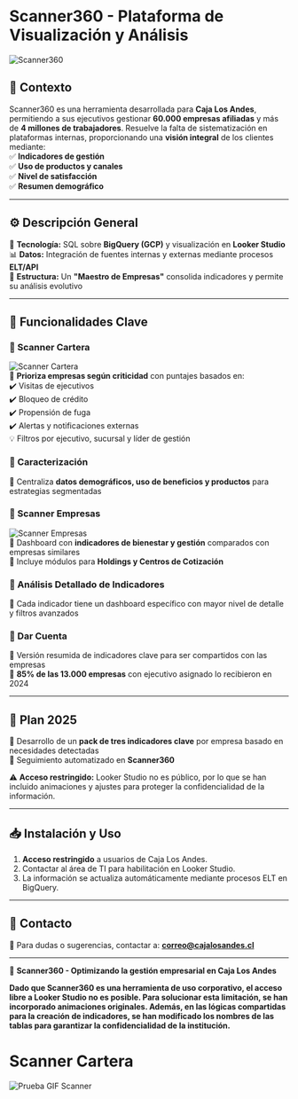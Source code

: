 # Scanner360 - Plataforma de Visualización y Análisis  

![Scanner360](https://via.placeholder.com/800x400.png?text=Scanner360+Dashboard)  

## 📌 Contexto  
Scanner360 es una herramienta desarrollada para **Caja Los Andes**, permitiendo a sus ejecutivos gestionar **60.000 empresas afiliadas** y más de **4 millones de trabajadores**. Resuelve la falta de sistematización en plataformas internas, proporcionando una **visión integral** de los clientes mediante:  
✅ **Indicadores de gestión**  
✅ **Uso de productos y canales**  
✅ **Nivel de satisfacción**  
✅ **Resumen demográfico**  

---  

## ⚙️ Descripción General  
💾 **Tecnología:** SQL sobre **BigQuery (GCP)** y visualización en **Looker Studio**  
📊 **Datos:** Integración de fuentes internas y externas mediante procesos **ELT/API**  
📂 **Estructura:** Un **"Maestro de Empresas"** consolida indicadores y permite su análisis evolutivo  

---  

## 🔎 Funcionalidades Clave  
### 🔹 Scanner Cartera  
![Scanner Cartera](https://via.placeholder.com/800x400.png?text=Scanner+Cartera)  
📌 **Prioriza empresas según criticidad** con puntajes basados en:  
✔️ Visitas de ejecutivos  
✔️ Bloqueo de crédito  
✔️ Propensión de fuga  
✔️ Alertas y notificaciones externas  
💡 Filtros por ejecutivo, sucursal y líder de gestión  

### 🔹 Caracterización  
📌 Centraliza **datos demográficos, uso de beneficios y productos** para estrategias segmentadas  

### 🔹 Scanner Empresas  
![Scanner Empresas](https://via.placeholder.com/800x400.png?text=Scanner+Empresas)  
📌 Dashboard con **indicadores de bienestar y gestión** comparados con empresas similares  
📌 Incluye módulos para **Holdings y Centros de Cotización**  

### 🔹 Análisis Detallado de Indicadores  
📌 Cada indicador tiene un dashboard específico con mayor nivel de detalle y filtros avanzados  

### 🔹 Dar Cuenta  
📌 Versión resumida de indicadores clave para ser compartidos con las empresas  
📌 **85% de las 13.000 empresas** con ejecutivo asignado lo recibieron en 2024  

---  

## 📅 Plan 2025  
🔹 Desarrollo de un **pack de tres indicadores clave** por empresa basado en necesidades detectadas  
🔹 Seguimiento automatizado en **Scanner360**  

⚠ **Acceso restringido:** Looker Studio no es público, por lo que se han incluido animaciones y ajustes para proteger la confidencialidad de la información.  

---  

## 📥 Instalación y Uso  
1. **Acceso restringido** a usuarios de Caja Los Andes.  
2. Contactar al área de TI para habilitación en Looker Studio.  
3. La información se actualiza automáticamente mediante procesos ELT en BigQuery.  

---  

## 📧 Contacto  
📩 Para dudas o sugerencias, contactar a: **[correo@cajalosandes.cl](mailto:correo@cajalosandes.cl)**  

---  

🚀 **Scanner360 - Optimizando la gestión empresarial en Caja Los Andes**

__Dado que Scanner360 es una herramienta de uso corporativo, el acceso libre a Looker Studio no es posible. Para solucionar esta limitación, se han incorporado animaciones originales. Además, en las lógicas compartidas para la creación de indicadores, se han modificado los nombres de las tablas para garantizar la confidencialidad de la institución.__

# Scanner Cartera
![Prueba GIF Scanner](https://raw.githubusercontent.com/WilliamDerby/Dashboard-Scanner360/refs/heads/main/GIFs/PruebaScanner2.gif)
